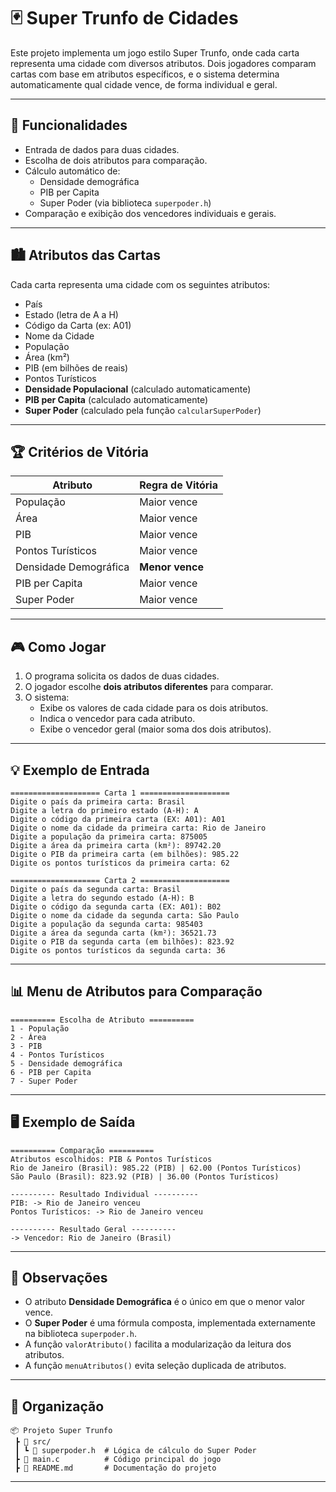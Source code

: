 
# 🃏 Super Trunfo de Cidades

Este projeto implementa um jogo estilo Super Trunfo, onde cada carta representa uma cidade com diversos atributos. Dois jogadores comparam cartas com base em atributos específicos, e o sistema determina automaticamente qual cidade vence, de forma individual e geral.

---

## 🚀 Funcionalidades

- Entrada de dados para duas cidades.
- Escolha de dois atributos para comparação.
- Cálculo automático de:
  - Densidade demográfica
  - PIB per Capita
  - Super Poder (via biblioteca `superpoder.h`)
- Comparação e exibição dos vencedores individuais e gerais.

---

## 🏙️ Atributos das Cartas

Cada carta representa uma cidade com os seguintes atributos:

- País
- Estado (letra de A a H)
- Código da Carta (ex: A01)
- Nome da Cidade
- População
- Área (km²)
- PIB (em bilhões de reais)
- Pontos Turísticos
- **Densidade Populacional** (calculado automaticamente)
- **PIB per Capita** (calculado automaticamente)
- **Super Poder** (calculado pela função `calcularSuperPoder`)

---

## 🏆 Critérios de Vitória

| Atributo               | Regra de Vitória       |
|------------------------|------------------------|
| População              | Maior vence            |
| Área                   | Maior vence            |
| PIB                    | Maior vence            |
| Pontos Turísticos      | Maior vence            |
| Densidade Demográfica  | **Menor vence**        |
| PIB per Capita         | Maior vence            |
| Super Poder            | Maior vence            |

---

## 🎮 Como Jogar

1. O programa solicita os dados de duas cidades.
2. O jogador escolhe **dois atributos diferentes** para comparar.
3. O sistema:
   - Exibe os valores de cada cidade para os dois atributos.
   - Indica o vencedor para cada atributo.
   - Exibe o vencedor geral (maior soma dos dois atributos).

---

## 💡 Exemplo de Entrada

```
==================== Carta 1 ====================
Digite o país da primeira carta: Brasil
Digite a letra do primeiro estado (A-H): A
Digite o código da primeira carta (EX: A01): A01
Digite o nome da cidade da primeira carta: Rio de Janeiro
Digite a população da primeira carta: 875005
Digite a área da primeira carta (km²): 89742.20
Digite o PIB da primeira carta (em bilhões): 985.22
Digite os pontos turísticos da primeira carta: 62

==================== Carta 2 ====================
Digite o país da segunda carta: Brasil
Digite a letra do segundo estado (A-H): B
Digite o código da segunda carta (EX: A01): B02
Digite o nome da cidade da segunda carta: São Paulo
Digite a população da segunda carta: 985403
Digite a área da segunda carta (km²): 36521.73
Digite o PIB da segunda carta (em bilhões): 823.92
Digite os pontos turísticos da segunda carta: 36
```

---

## 📊 Menu de Atributos para Comparação

```
========== Escolha de Atributo ==========
1 - População
2 - Área
3 - PIB
4 - Pontos Turísticos
5 - Densidade demográfica
6 - PIB per Capita
7 - Super Poder
```

---

## 🖥️ Exemplo de Saída

```
========== Comparação ==========
Atributos escolhidos: PIB & Pontos Turísticos
Rio de Janeiro (Brasil): 985.22 (PIB) | 62.00 (Pontos Turísticos)
São Paulo (Brasil): 823.92 (PIB) | 36.00 (Pontos Turísticos)

---------- Resultado Individual ----------
PIB: -> Rio de Janeiro venceu
Pontos Turísticos: -> Rio de Janeiro venceu

---------- Resultado Geral ----------
-> Vencedor: Rio de Janeiro (Brasil)
```

---

## 🧠 Observações

- O atributo **Densidade Demográfica** é o único em que o menor valor vence.
- O **Super Poder** é uma fórmula composta, implementada externamente na biblioteca `superpoder.h`.
- A função `valorAtributo()` facilita a modularização da leitura dos atributos.
- A função `menuAtributos()` evita seleção duplicada de atributos.

---

## 📁 Organização

```
📦 Projeto Super Trunfo
 ┣ 📂 src/
 ┃ ┗ 📄 superpoder.h  # Lógica de cálculo do Super Poder
 ┣ 📄 main.c          # Código principal do jogo
 ┣ 📄 README.md       # Documentação do projeto
```

---